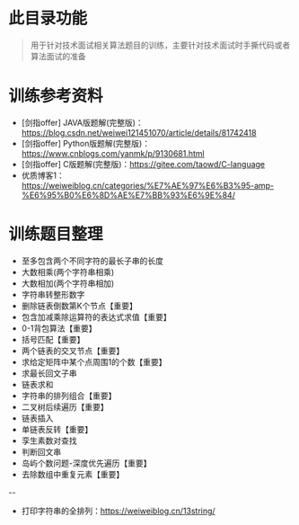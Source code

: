 # 此目录功能
> 用于针对技术面试相关算法题目的训练，主要针对技术面试时手撕代码或者算法面试的准备

# 训练参考资料
- [剑指offer] JAVA版题解(完整版)：https://blog.csdn.net/weiwei121451070/article/details/81742418
- [剑指offer] Python版题解(完整版)：https://www.cnblogs.com/yanmk/p/9130681.html
- [剑指offer] C版题解(完整版)：https://gitee.com/taowd/C-language
- 优质博客1： https://weiweiblog.cn/categories/%E7%AE%97%E6%B3%95-amp-%E6%95%B0%E6%8D%AE%E7%BB%93%E6%9E%84/

# 训练题目整理
- 至多包含两个不同字符的最长子串的长度
- 大数相乘(两个字符串相乘)
- 大数相加(两个字符串相加)
- 字符串转整形数字
- 删除链表倒数第K个节点【重要】
- 包含加减乘除运算符的表达式求值【重要】
- 0-1背包算法【重要】
- 括号匹配【重要】
- 两个链表的交叉节点【重要】
- 求给定矩阵中某个点周围1的个数【重要】
- 求最长回文子串
- 链表求和
- 字符串的排列组合【重要】
- 二叉树后续遍历【重要】
- 链表插入
- 单链表反转【重要】
- 孪生素数对查找
- 判断回文串
- 岛屿个数问题-深度优先遍历【重要】
- 去除数组中重复元素【重要】

--
- 打印字符串的全排列：https://weiweiblog.cn/13string/
